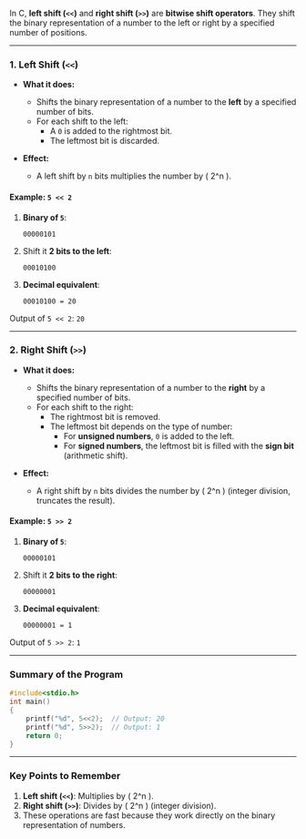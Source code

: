 In C, **left shift (`<<`)** and **right shift (`>>`)** are **bitwise shift operators**. They shift the binary representation of a number to the left or right by a specified number of positions.

---

### **1. Left Shift (`<<`)**

- **What it does:**
  - Shifts the binary representation of a number to the **left** by a specified number of bits.
  - For each shift to the left:
    - A `0` is added to the rightmost bit.
    - The leftmost bit is discarded.

- **Effect:**
  - A left shift by `n` bits multiplies the number by \( 2^n \).

#### **Example: `5 << 2`**

1. **Binary of `5`**:  
   ```
   00000101
   ```

2. Shift it **2 bits to the left**:  
   ```
   00010100
   ```

3. **Decimal equivalent**:  
   ```
   00010100 = 20
   ```

Output of `5 << 2`: `20`

---

### **2. Right Shift (`>>`)**

- **What it does:**
  - Shifts the binary representation of a number to the **right** by a specified number of bits.
  - For each shift to the right:
    - The rightmost bit is removed.
    - The leftmost bit depends on the type of number:
      - For **unsigned numbers**, `0` is added to the left.
      - For **signed numbers**, the leftmost bit is filled with the **sign bit** (arithmetic shift).

- **Effect:**
  - A right shift by `n` bits divides the number by \( 2^n \) (integer division, truncates the result).

#### **Example: `5 >> 2`**

1. **Binary of `5`**:  
   ```
   00000101
   ```

2. Shift it **2 bits to the right**:  
   ```
   00000001
   ```

3. **Decimal equivalent**:  
   ```
   00000001 = 1
   ```

Output of `5 >> 2`: `1`

---

### **Summary of the Program**
```c
#include<stdio.h>
int main()
{
    printf("%d", 5<<2);  // Output: 20
    printf("%d", 5>>2);  // Output: 1
    return 0;
}
```

---

### **Key Points to Remember**
1. **Left shift (`<<`)**: Multiplies by \( 2^n \).
2. **Right shift (`>>`)**: Divides by \( 2^n \) (integer division).
3. These operations are fast because they work directly on the binary representation of numbers.